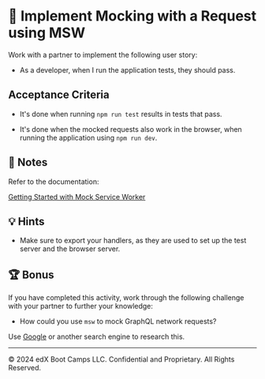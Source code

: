 # 📖 Implement Mocking with a Request using MSW

Work with a partner to implement the following user story:

* As a developer, when I run the application tests, they should pass.

## Acceptance Criteria

* It's done when running `npm run test` results in tests that pass.

* It's done when the mocked requests also work in the browser, when running the application using `npm run dev`.

## 📝 Notes

Refer to the documentation:

[Getting Started with Mock Service Worker](https://mswjs.io/docs/getting-started)

## 💡 Hints

* Make sure to export your handlers, as they are used to set up the test server and the browser server.

## 🏆 Bonus

If you have completed this activity, work through the following challenge with your partner to further your knowledge:

* How could you use `msw` to mock GraphQL network requests?

Use [Google](https://www.google.com) or another search engine to research this.

---
© 2024 edX Boot Camps LLC. Confidential and Proprietary. All Rights Reserved.
